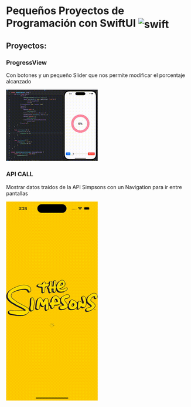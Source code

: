 
# Pequeños Proyectos de Programación con SwiftUI <img align="center" alt="swift" title="swift" height="50" width="50"  src="https://developer.apple.com/assets/elements/icons/swiftui/swiftui-96x96_2x.png">


## Proyectos:
### ProgressView
Con botones y un pequeño Slider que nos permite modificar el porcentaje alcanzado


![](https://github.com/Raquelitel/little-projects/blob/main/little-projects/Imagenes/giftProgressView.gif)


### API CALL
Mostrar datos traídos de la API Simpsons con un Navigation para ir entre pantallas


![](https://github.com/Raquelitel/little-projects/blob/main/little-projects/Imagenes/thesimpsons.gif)
